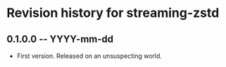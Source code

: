 # Revision history for streaming-zstd

## 0.1.0.0  -- YYYY-mm-dd

* First version. Released on an unsuspecting world.
